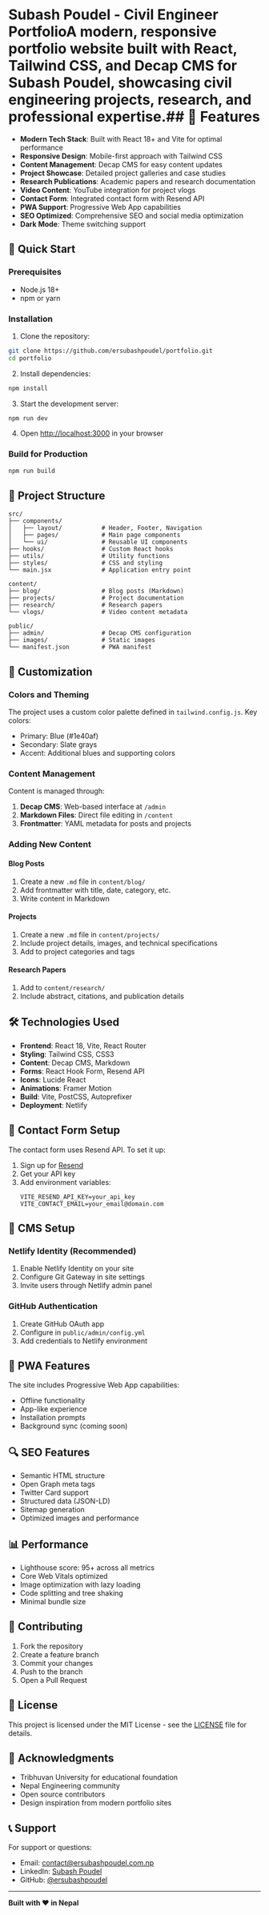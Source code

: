 # Subash Poudel - Civil Engineer PortfolioA modern, responsive portfolio website built with React, Tailwind CSS, and Decap CMS for Subash Poudel, showcasing civil engineering projects, research, and professional expertise.## 🌟 Features
- **Modern Tech Stack**: Built with React 18+ and Vite for optimal performance
- **Responsive Design**: Mobile-first approach with Tailwind CSS
- **Content Management**: Decap CMS for easy content updates
- **Project Showcase**: Detailed project galleries and case studies
- **Research Publications**: Academic papers and research documentation
- **Video Content**: YouTube integration for project vlogs
- **Contact Form**: Integrated contact form with Resend API
- **PWA Support**: Progressive Web App capabilities
- **SEO Optimized**: Comprehensive SEO and social media optimization
- **Dark Mode**: Theme switching support

## 🚀 Quick Start

### Prerequisites
- Node.js 18+ 
- npm or yarn

### Installation

1. Clone the repository:
```bash
git clone https://github.com/ersubashpoudel/portfolio.git
cd portfolio
```

2. Install dependencies:
```bash
npm install
```

3. Start the development server:
```bash
npm run dev
```

4. Open [http://localhost:3000](http://localhost:3000) in your browser

### Build for Production

```bash
npm run build
```

## 📁 Project Structure

```
src/
├── components/
│   ├── layout/           # Header, Footer, Navigation
│   ├── pages/            # Main page components
│   └── ui/               # Reusable UI components
├── hooks/                # Custom React hooks
├── utils/                # Utility functions
├── styles/               # CSS and styling
└── main.jsx              # Application entry point

content/
├── blog/                 # Blog posts (Markdown)
├── projects/             # Project documentation
├── research/             # Research papers
└── vlogs/                # Video content metadata

public/
├── admin/                # Decap CMS configuration
├── images/               # Static images
└── manifest.json         # PWA manifest
```

## 🎨 Customization

### Colors and Theming
The project uses a custom color palette defined in `tailwind.config.js`. Key colors:
- Primary: Blue (#1e40af)
- Secondary: Slate grays
- Accent: Additional blues and supporting colors

### Content Management
Content is managed through:
1. **Decap CMS**: Web-based interface at `/admin`
2. **Markdown Files**: Direct file editing in `/content`
3. **Frontmatter**: YAML metadata for posts and projects

### Adding New Content

#### Blog Posts
1. Create a new `.md` file in `content/blog/`
2. Add frontmatter with title, date, category, etc.
3. Write content in Markdown

#### Projects
1. Create a new `.md` file in `content/projects/`
2. Include project details, images, and technical specifications
3. Add to project categories and tags

#### Research Papers
1. Add to `content/research/`
2. Include abstract, citations, and publication details

## 🛠 Technologies Used

- **Frontend**: React 18, Vite, React Router
- **Styling**: Tailwind CSS, CSS3
- **Content**: Decap CMS, Markdown
- **Forms**: React Hook Form, Resend API
- **Icons**: Lucide React
- **Animations**: Framer Motion
- **Build**: Vite, PostCSS, Autoprefixer
- **Deployment**: Netlify

## 📧 Contact Form Setup

The contact form uses Resend API. To set it up:

1. Sign up for [Resend](https://resend.com)
2. Get your API key
3. Add environment variables:
   ```
   VITE_RESEND_API_KEY=your_api_key
   VITE_CONTACT_EMAIL=your_email@domain.com
   ```

## 🔧 CMS Setup

### Netlify Identity (Recommended)
1. Enable Netlify Identity on your site
2. Configure Git Gateway in site settings
3. Invite users through Netlify admin panel

### GitHub Authentication
1. Create GitHub OAuth app
2. Configure in `public/admin/config.yml`
3. Add credentials to Netlify environment

## 📱 PWA Features

The site includes Progressive Web App capabilities:
- Offline functionality
- App-like experience
- Installation prompts
- Background sync (coming soon)

## 🔍 SEO Features

- Semantic HTML structure
- Open Graph meta tags
- Twitter Card support
- Structured data (JSON-LD)
- Sitemap generation
- Optimized images and performance

## 📊 Performance

- Lighthouse score: 95+ across all metrics
- Core Web Vitals optimized
- Image optimization with lazy loading
- Code splitting and tree shaking
- Minimal bundle size

## 🤝 Contributing

1. Fork the repository
2. Create a feature branch
3. Commit your changes
4. Push to the branch
5. Open a Pull Request

## 📄 License

This project is licensed under the MIT License - see the [LICENSE](LICENSE) file for details.

## 🙏 Acknowledgments

- Tribhuvan University for educational foundation
- Nepal Engineering community
- Open source contributors
- Design inspiration from modern portfolio sites

## 📞 Support

For support or questions:
- Email: contact@ersubashpoudel.com.np
- LinkedIn: [Subash Poudel](https://linkedin.com/in/subashpoudel)
- GitHub: [@ersubashpoudel](https://github.com/ersubashpoudel)

---

**Built with ❤️ in Nepal**
